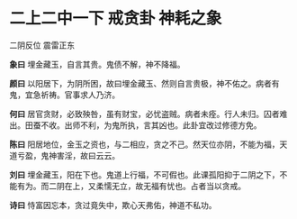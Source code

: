 # 二上二中一下 戒贪卦 神耗之象

二阴反位 震雷正东

**象曰** 埋金藏玉，自言其贵。鬼债不解，神不降福。

**颜曰** 以阳居下，为阴所困，故曰埋金藏玉、然则自言贵极，神不佑之。病者有鬼，宜急祈祷。官事求人乃济。

**何曰** 居官贪财，必致殃咎，虽有财宝，必忧盗贼。病者未痊。行人未归。囚者难出。田蚕不收。出师不利，为鬼所执，言其凶也。此卦宜改过修德方免。

**陈曰** 阳居地位，金玉之资也，与二相应，贪之不己。然天位亦阴，不能为福，天道亏盈，鬼神害淫，故曰云云。

**刘曰** 埋金藏玉，阳在下也。鬼道上行福，不可假也。此课孤阳抑于二阴之下，不能有为。而二阴在上，又柔懦无立，故无福有忧也。占者当以贪戒。

**诗曰** 恃富因忘本，贪过竟失中，欺心天弗佑，神道不私功。
